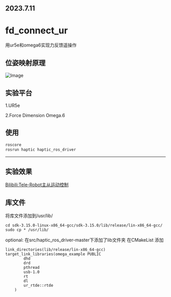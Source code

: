 <!--
 * @Author: likecanyon 1174578375@qq.com
 * @Date: 2022-06-15 22:42:57
 * @LastEditors: likecanyon 1174578375@qq.com
 * @LastEditTime: 2023-07-15 20:49:14
 * @FilePath: /fd_connect_ur/README.md
 * @Description: 这是默认设置,请设置`customMade`, 打开koroFileHeader查看配置 进行设置: https://github.com/OBKoro1/koro1FileHeader/wiki/%E9%85%8D%E7%BD%AE
-->
## 2023.7.11

# fd_connect_ur

用ur5e和omega6实现力反馈遥操作

## 位姿映射原理

![Image](https://github.com/likecanyon/fd_connect_ur/blob/main/Iamge/aa.jpg)

## 实验平台

1.UR5e

2.Force Dimension Omega.6

## 使用

```c
roscore
rosrun haptic haptic_ros_driver
```

***

## 实验效果

[Bilibili:Tele-Robot主从运动控制](https://www.bilibili.com/video/BV13D4y1b7g4/?spm_id_from=333.999.0.0&vd_source=53f8b5329a2c2fa2fdc10cdbba494816)

## 库文件

将库文件添加到/usr/lib/

```
cd sdk-3.15.0-linux-x86_64-gcc/sdk-3.15.0/lib/release/lin-x86_64-gcc/
sudo cp * /usr/lib/
```

optional: 在src/haptic_ros_driver-master下添加了lib文件夹 在CMakeList 添加
```
link_directories(lib/release/lin-x86_64-gcc)
target_link_libraries(omega_example PUBLIC
        dhd
        drd
        pthread
        usb-1.0
        rt
        dl
        ur_rtde::rtde
    )
```